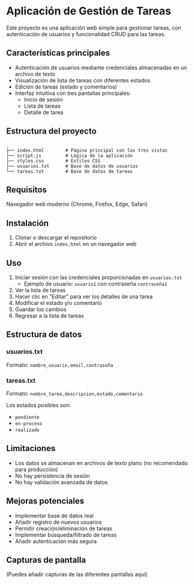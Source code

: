# Aplicación de Gestión de Tareas

Este proyecto es una aplicación web simple para gestionar tareas, con autenticación de usuarios y funcionalidad CRUD para las tareas.

## Características principales

- Autenticación de usuarios mediante credenciales almacenadas en un archivo de texto
- Visualización de lista de tareas con diferentes estados
- Edición de tareas (estado y comentarios)
- Interfaz intuitiva con tres pantallas principales:
  - Inicio de sesión
  - Lista de tareas
  - Detalle de tarea

## Estructura del proyecto

```
.
├── index.html        # Página principal con las tres vistas
├── script.js         # Lógica de la aplicación
├── styles.css        # Estilos CSS
├── usuarios.txt      # Base de datos de usuarios
└── tareas.txt        # Base de datos de tareas
```

## Requisitos

Navegador web moderno (Chrome, Firefox, Edge, Safari)

## Instalación

1. Clonar o descargar el repositorio
2. Abrir el archivo `index.html` en un navegador web

## Uso

1. Iniciar sesión con las credenciales proporcionadas en `usuarios.txt`
   - Ejemplo de usuario: `usuario1` con contraseña `contraseña1`
2. Ver la lista de tareas
3. Hacer clic en "Editar" para ver los detalles de una tarea
4. Modificar el estado y/o comentario
5. Guardar los cambios
6. Regresar a la lista de tareas

## Estructura de datos

### usuarios.txt
Formato: `nombre_usuario,email,contraseña`

### tareas.txt
Formato: `nombre_tarea,descripcion,estado,comentario`

Los estados posibles son:
- `pendiente`
- `en-proceso`
- `realizado`

## Limitaciones

- Los datos se almacenan en archivos de texto plano (no recomendado para producción)
- No hay persistencia de sesión
- No hay validación avanzada de datos

## Mejoras potenciales

- Implementar base de datos real
- Añadir registro de nuevos usuarios
- Permitir creación/eliminación de tareas
- Implementar búsqueda/filtrado de tareas
- Añadir autenticación más segura

## Capturas de pantalla

(Puedes añadir capturas de las diferentes pantallas aquí)